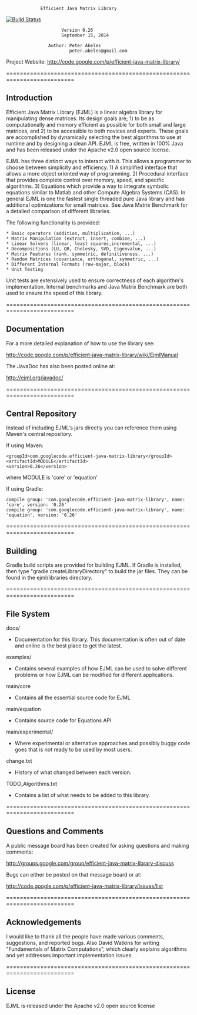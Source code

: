                  Efficient Java Matrix Library
[![Build Status](https://api.travis-ci.org/nknize/ejml.png?branch=master)](https://travis-ci.org/nknize/ejml)

                         Version 0.26
                         September 15, 2014

                    Author: Peter Abeles
                            peter.abeles@gmail.com 

  Project Website: http://code.google.com/p/efficient-java-matrix-library/

==========================================================================
## Introduction

Efficient Java Matrix Library (EJML) is a linear algebra library for manipulating dense matrices. Its design goals are; 1) to be as computationally and memory efficient as possible for both small and large matrices, and 2) to be accessible to both novices and experts.  These goals are accomplished by dynamically selecting the best algorithms to use at runtime and by designing a clean API.  EJML is free, written in 100% Java and has been released under the Apache v2.0 open source license.

EJML has three distinct ways to interact with it. This allows a programmer to choose between simplicity and efficiency. 1) A simplified interface that allows a more object oriented way of programming. 2) Procedural interface that provides complete control over memory, speed, and specific algorithms. 3) Equations which provide a way to integrate symbolic equations similar to Matlab and other Compute Algebra Systems (CAS). In general EJML is one the fastest single threaded pure Java library and has additional optimizations for small matrices. See Java Matrix Benchmark for a detailed comparison of different libraries.

The following functionality is provided:

    * Basic operators (addition, multiplication, ...)
    * Matrix Manipulation (extract, insert, combine, ...)
    * Linear Solvers (linear, least squares,incremental, ...)
    * Decompositions (LU, QR, Cholesky, SVD, Eigenvalue, ...)
    * Matrix Features (rank, symmetric, definitiveness, ...)
    * Random Matrices (covariance, orthogonal, symmetric, ...)
    * Different Internal Formats (row-major, block)
    * Unit Testing

Unit tests are extensively used to ensure correctness of each algorithm's implementation.  Internal benchmarks and Java Matrix Benchmark are both used to ensure the speed of this library.

==========================================================================
## Documentation

For a more detailed explanation of how to use the library see:

http://code.google.com/p/efficient-java-matrix-library/wiki/EjmlManual

The JavaDoc has also been posted online at:

http://ejml.org/javadoc/

==========================================================================
## Central Repository

Instead of including EJML's jars directly you can reference them using Maven's central repository.

If using Maven:
```
<groupId>com.googlecode.efficient-java-matrix-library</groupId>
<artifactId>MODULE</artifactId>
<version>0.26</version>
```
where MODULE is 'core' or 'equation'

If using Gradle:
```
compile group: 'com.googlecode.efficient-java-matrix-library', name: 'core', version: '0.26'
compile group: 'com.googlecode.efficient-java-matrix-library', name: 'equation', version: '0.26'
```
==========================================================================
## Building

Gradle build scripts are provided for building EJML.  If Gradle is installed, then type "gradle createLibraryDirectory" to build the jar files.  They can be found in the ejml/libraries directory.

==========================================================================
## File System


docs/
- Documentation for this library. This documentation is often out of date and online is the best place to get the latest.

examples/
- Contains several examples of how EJML can be used to solve different problems or how EJML can be modified for different applications.

main/core
- Contains all the essential source code for EJML

main/equation
- Contains source code for Equations API

main/experimental/
- Where experimental or alternative approaches and possibly buggy code goes that is not ready to be used by most users.

change.txt
- History of what changed between each version.

TODO_Algorithms.txt
- Contains a list of what needs to be added to this library.

==========================================================================
## Questions and Comments 

A public message board has been created for asking questions and making comments:

http://groups.google.com/group/efficient-java-matrix-library-discuss

Bugs can either be posted on that message board or at:

http://code.google.com/p/efficient-java-matrix-library/issues/list

==========================================================================
## Acknowledgements

I would like to thank all the people have made various comments, suggestions, and reported bugs.  Also David Watkins
for writing "Fundamentals of Matrix Computations", which clearly explains algorithms and yet addresses important
implementation issues.

==========================================================================
## License

EJML is released under the Apache v2.0 open source license

